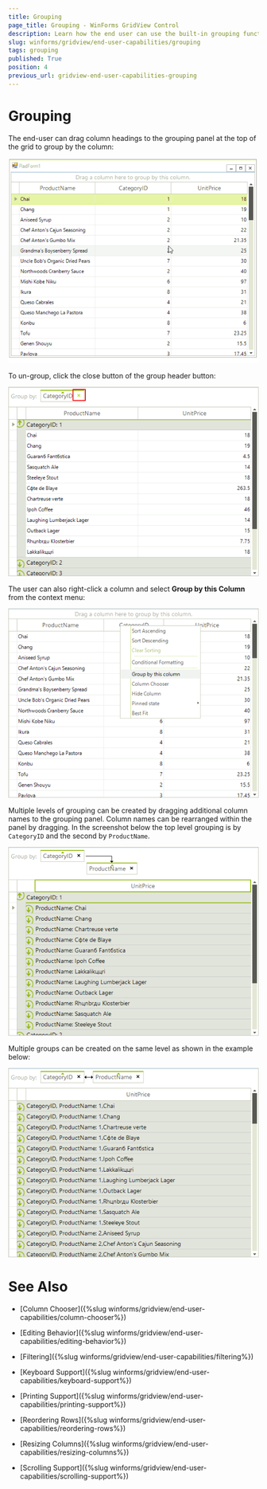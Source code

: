 ```yaml
---
title: Grouping
page_title: Grouping - WinForms GridView Control
description: Learn how the end user can use the built-in grouping functionality in Winforms GridView. 
slug: winforms/gridview/end-user-capabilities/grouping
tags: grouping
published: True
position: 4
previous_url: gridview-end-user-capabilities-grouping
---
```


# Grouping

The end-user can drag column headings to the grouping panel at the top of the grid to group by the column:

![gridview-end-user-capabilities-grouping 001](images/gridview-end-user-capabilities-grouping001.gif)

To un-group, click the close button of the group header button:

![gridview-end-user-capabilities-grouping 002](images/gridview-end-user-capabilities-grouping002.png)

The user can also right-click a column and select __Group by this Column__ from the context menu:

![gridview-end-user-capabilities-grouping 003](images/gridview-end-user-capabilities-grouping003.png)

Multiple levels of grouping can be created by dragging additional column names to the grouping panel. Column names can be rearranged within the panel by dragging. In the screenshot below the top level grouping is by `CategoryID` and the second by `ProductName`.

![gridview-end-user-capabilities-grouping 004](images/gridview-end-user-capabilities-grouping004.png)

Multiple groups can be created on the same level as shown in the example below:

![gridview-end-user-capabilities-grouping 005](images/gridview-end-user-capabilities-grouping005.png)
# See Also
* [Column Chooser]({%slug winforms/gridview/end-user-capabilities/column-chooser%})

* [Editing Behavior]({%slug winforms/gridview/end-user-capabilities/editing-behavior%})

* [Filtering]({%slug winforms/gridview/end-user-capabilities/filtering%})

* [Keyboard Support]({%slug winforms/gridview/end-user-capabilities/keyboard-support%})

* [Printing Support]({%slug winforms/gridview/end-user-capabilities/printing-support%})

* [Reordering Rows]({%slug winforms/gridview/end-user-capabilities/reordering-rows%})

* [Resizing Columns]({%slug winforms/gridview/end-user-capabilities/resizing-columns%})

* [Scrolling Support]({%slug winforms/gridview/end-user-capabilities/scrolling-support%})

